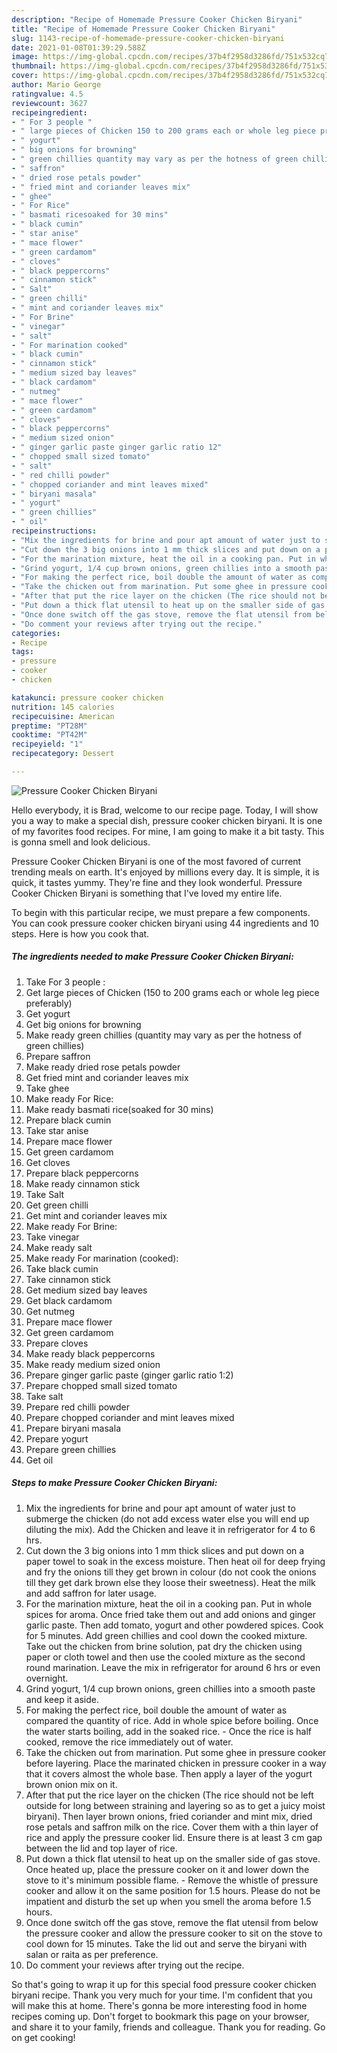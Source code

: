 ```yaml
---
description: "Recipe of Homemade Pressure Cooker Chicken Biryani"
title: "Recipe of Homemade Pressure Cooker Chicken Biryani"
slug: 1143-recipe-of-homemade-pressure-cooker-chicken-biryani
date: 2021-01-08T01:39:29.588Z
image: https://img-global.cpcdn.com/recipes/37b4f2958d3286fd/751x532cq70/pressure-cooker-chicken-biryani-recipe-main-photo.jpg
thumbnail: https://img-global.cpcdn.com/recipes/37b4f2958d3286fd/751x532cq70/pressure-cooker-chicken-biryani-recipe-main-photo.jpg
cover: https://img-global.cpcdn.com/recipes/37b4f2958d3286fd/751x532cq70/pressure-cooker-chicken-biryani-recipe-main-photo.jpg
author: Mario George
ratingvalue: 4.5
reviewcount: 3627
recipeingredient:
- " For 3 people "
- " large pieces of Chicken 150 to 200 grams each or whole leg piece preferably"
- " yogurt"
- " big onions for browning"
- " green chillies quantity may vary as per the hotness of green chillies"
- " saffron"
- " dried rose petals powder"
- " fried mint and coriander leaves mix"
- " ghee"
- " For Rice"
- " basmati ricesoaked for 30 mins"
- " black cumin"
- " star anise"
- " mace flower"
- " green cardamom"
- " cloves"
- " black peppercorns"
- " cinnamon stick"
- " Salt"
- " green chilli"
- " mint and coriander leaves mix"
- " For Brine"
- " vinegar"
- " salt"
- " For marination cooked"
- " black cumin"
- " cinnamon stick"
- " medium sized bay leaves"
- " black cardamom"
- " nutmeg"
- " mace flower"
- " green cardamom"
- " cloves"
- " black peppercorns"
- " medium sized onion"
- " ginger garlic paste ginger garlic ratio 12"
- " chopped small sized tomato"
- " salt"
- " red chilli powder"
- " chopped coriander and mint leaves mixed"
- " biryani masala"
- " yogurt"
- " green chillies"
- " oil"
recipeinstructions:
- "Mix the ingredients for brine and pour apt amount of water just to submerge the chicken (do not add excess water else you will end up diluting the mix). Add the Chicken and leave it in refrigerator for 4 to 6 hrs."
- "Cut down the 3 big onions into 1 mm thick slices and put down on a paper towel to soak in the excess moisture. Then heat oil for deep frying and fry the onions till they get brown in colour (do not cook the onions till they get dark brown else they loose their sweetness). Heat the milk and add saffron for later usage."
- "For the marination mixture, heat the oil in a cooking pan. Put in whole spices for aroma. Once fried take them out and add onions and ginger garlic paste. Then add tomato, yogurt and other powdered spices. Cook for 5 minutes. Add green chillies and cool down the cooked mixture. Take out the chicken from brine solution, pat dry the chicken using paper or cloth towel and then use the cooled mixture as the second round marination. Leave the mix in refrigerator for around 6 hrs or even overnight."
- "Grind yogurt, 1/4 cup brown onions, green chillies into a smooth paste and keep it aside."
- "For making the perfect rice, boil double the amount of water as compared the quantity of rice. Add in whole spice before boiling. Once the water starts boiling, add in the soaked rice. Once the rice is half cooked, remove the rice immediately out of water."
- "Take the chicken out from marination. Put some ghee in pressure cooker before layering. Place the marinated chicken in pressure cooker in a way that it covers almost the whole base. Then apply a layer of the yogurt brown onion mix on it."
- "After that put the rice layer on the chicken (The rice should not be left outside for long between straining and layering so as to get a juicy moist biryani). Then layer brown onions, fried coriander and mint mix, dried rose petals and saffron milk on the rice. Cover them with a thin layer of rice and apply the pressure cooker lid. Ensure there is at least 3 cm gap between the lid and top layer of rice."
- "Put down a thick flat utensil to heat up on the smaller side of gas stove. Once heated up, place the pressure cooker on it and lower down the stove to it&#39;s minimum possible flame. Remove the whistle of pressure cooker and allow it on the same position for 1.5 hours. Please do not be impatient and disturb the set up when you smell the aroma before 1.5 hours."
- "Once done switch off the gas stove, remove the flat utensil from below the pressure cooker and allow the pressure cooker to sit on the stove to cool down for 15 minutes. Take the lid out and serve the biryani with salan or raita as per preference."
- "Do comment your reviews after trying out the recipe."
categories:
- Recipe
tags:
- pressure
- cooker
- chicken

katakunci: pressure cooker chicken 
nutrition: 145 calories
recipecuisine: American
preptime: "PT28M"
cooktime: "PT42M"
recipeyield: "1"
recipecategory: Dessert

---
```



![Pressure Cooker Chicken Biryani](https://img-global.cpcdn.com/recipes/37b4f2958d3286fd/751x532cq70/pressure-cooker-chicken-biryani-recipe-main-photo.jpg)

Hello everybody, it is Brad, welcome to our recipe page. Today, I will show you a way to make a special dish, pressure cooker chicken biryani. It is one of my favorites food recipes. For mine, I am going to make it a bit tasty. This is gonna smell and look delicious.



Pressure Cooker Chicken Biryani is one of the most favored of current trending meals on earth. It's enjoyed by millions every day. It is simple, it is quick, it tastes yummy. They're fine and they look wonderful. Pressure Cooker Chicken Biryani is something that I've loved my entire life.


To begin with this particular recipe, we must prepare a few components. You can cook pressure cooker chicken biryani using 44 ingredients and 10 steps. Here is how you cook that.

<!--inarticleads1-->

##### The ingredients needed to make Pressure Cooker Chicken Biryani:

1. Take  For 3 people :
1. Get  large pieces of Chicken (150 to 200 grams each or whole leg piece preferably)
1. Get  yogurt
1. Get  big onions for browning
1. Make ready  green chillies (quantity may vary as per the hotness of green chillies)
1. Prepare  saffron
1. Make ready  dried rose petals powder
1. Get  fried mint and coriander leaves mix
1. Take  ghee
1. Make ready  For Rice:
1. Make ready  basmati rice(soaked for 30 mins)
1. Prepare  black cumin
1. Take  star anise
1. Prepare  mace flower
1. Get  green cardamom
1. Get  cloves
1. Prepare  black peppercorns
1. Make ready  cinnamon stick
1. Take  Salt
1. Get  green chilli
1. Get  mint and coriander leaves mix
1. Make ready  For Brine:
1. Take  vinegar
1. Make ready  salt
1. Make ready  For marination (cooked):
1. Take  black cumin
1. Take  cinnamon stick
1. Get  medium sized bay leaves
1. Get  black cardamom
1. Get  nutmeg
1. Prepare  mace flower
1. Get  green cardamom
1. Prepare  cloves
1. Make ready  black peppercorns
1. Make ready  medium sized onion
1. Prepare  ginger garlic paste (ginger garlic ratio 1:2)
1. Prepare  chopped small sized tomato
1. Take  salt
1. Prepare  red chilli powder
1. Prepare  chopped coriander and mint leaves mixed
1. Prepare  biryani masala
1. Prepare  yogurt
1. Prepare  green chillies
1. Get  oil




<!--inarticleads2-->

##### Steps to make Pressure Cooker Chicken Biryani:

1. Mix the ingredients for brine and pour apt amount of water just to submerge the chicken (do not add excess water else you will end up diluting the mix). Add the Chicken and leave it in refrigerator for 4 to 6 hrs.
1. Cut down the 3 big onions into 1 mm thick slices and put down on a paper towel to soak in the excess moisture. Then heat oil for deep frying and fry the onions till they get brown in colour (do not cook the onions till they get dark brown else they loose their sweetness). Heat the milk and add saffron for later usage.
1. For the marination mixture, heat the oil in a cooking pan. Put in whole spices for aroma. Once fried take them out and add onions and ginger garlic paste. Then add tomato, yogurt and other powdered spices. Cook for 5 minutes. Add green chillies and cool down the cooked mixture. Take out the chicken from brine solution, pat dry the chicken using paper or cloth towel and then use the cooled mixture as the second round marination. Leave the mix in refrigerator for around 6 hrs or even overnight.
1. Grind yogurt, 1/4 cup brown onions, green chillies into a smooth paste and keep it aside.
1. For making the perfect rice, boil double the amount of water as compared the quantity of rice. Add in whole spice before boiling. Once the water starts boiling, add in the soaked rice. - Once the rice is half cooked, remove the rice immediately out of water.
1. Take the chicken out from marination. Put some ghee in pressure cooker before layering. Place the marinated chicken in pressure cooker in a way that it covers almost the whole base. Then apply a layer of the yogurt brown onion mix on it.
1. After that put the rice layer on the chicken (The rice should not be left outside for long between straining and layering so as to get a juicy moist biryani). Then layer brown onions, fried coriander and mint mix, dried rose petals and saffron milk on the rice. Cover them with a thin layer of rice and apply the pressure cooker lid. Ensure there is at least 3 cm gap between the lid and top layer of rice.
1. Put down a thick flat utensil to heat up on the smaller side of gas stove. Once heated up, place the pressure cooker on it and lower down the stove to it&#39;s minimum possible flame. - Remove the whistle of pressure cooker and allow it on the same position for 1.5 hours. Please do not be impatient and disturb the set up when you smell the aroma before 1.5 hours.
1. Once done switch off the gas stove, remove the flat utensil from below the pressure cooker and allow the pressure cooker to sit on the stove to cool down for 15 minutes. Take the lid out and serve the biryani with salan or raita as per preference.
1. Do comment your reviews after trying out the recipe.




So that's going to wrap it up for this special food pressure cooker chicken biryani recipe. Thank you very much for your time. I'm confident that you will make this at home. There's gonna be more interesting food in home recipes coming up. Don't forget to bookmark this page on your browser, and share it to your family, friends and colleague. Thank you for reading. Go on get cooking!
